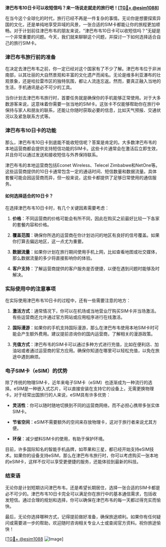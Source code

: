 **津巴布韦10日卡可以收短信吗？来一场说走就走的旅行吧！[[TG💪+ @esim1088](https://t.me/s/esim1088)]**

在当今这个全球化的时代，旅行已经不再是一件复杂的事情。无论你是想要探索异国的文化，还是单纯地享受异域的风景，一张合适的SIM卡都能让你的旅程更加顺畅。对于计划前往津巴布韦的朋友来说，“津巴布韦10日卡可以收短信吗？”无疑是一个非常重要的问题。今天，我们就来聊聊这个问题，并探讨一下如何选择适合自己的旅行SIM卡。

### 津巴布韦旅行前的准备

在决定去津巴布韦之前，你一定已经对这个国家有了不少了解。津巴布韦位于非洲南部，以其壮丽的大自然景观和丰富的文化遗产而闻名。无论是维多利亚瀑布的壮观景象，还是哈拉雷市区的独特氛围，都让人流连忘返。然而，要真正融入当地的生活，手机通讯是必不可少的工具。

当你计划去津巴布韦旅行时，首要任务就是确保你的手机能够正常使用。对于大多数游客来说，这意味着你需要一张当地的SIM卡。这张卡不仅能够帮助你在旅行中保持与家人和朋友的联系，还能让你随时获取必要的信息，比如天气预报、交通状况以及紧急联系方式等。

### 津巴布韦10日卡的功能

那么，津巴布韦10日卡到底能不能收短信呢？答案是肯定的。大多数津巴布韦的本地运营商都会提供支持短信功能的SIM卡。这些卡片通常会在激活后立即生效，并且你可以通过发送和接收短信与外界保持联系。

津巴布韦的本地运营商包括Econet Wireless、Telecel Zimbabwe和NetOne等。这些运营商提供的10日卡通常包含一定的通话时间、短信数量和数据流量。具体套餐可能会因运营商而异，但一般来说，这些卡都提供了足够日常使用的通信服务。

#### 如何选择适合的10日卡？

在选择津巴布韦10日卡时，有几个关键因素需要考虑：

1. **价格**：不同运营商的价格可能会有所不同，因此在购买之前最好比较一下各家的套餐内容和价格。
   
2. **覆盖范围**：确保你所选的运营商在你计划访问的地区有良好的信号覆盖。如果你打算去偏远地区，这一点尤为重要。

3. **数据流量**：如果你计划在旅行期间使用手机上网，比如查看地图或社交媒体，那么数据流量的多少将直接影响你的体验。

4. **客户支持**：了解运营商提供的客户服务是否便捷，以便在遇到问题时能够及时解决。

### 实际使用中的注意事项

在实际使用津巴布韦10日卡的过程中，还有一些需要注意的地方：

1. **激活方式**：通常情况下，你可以在机场或当地营业厅购买SIM卡并当场激活。有些运营商还允许通过官方网站或应用程序进行在线激活。

2. **国际漫游**：如果你的手机支持国际漫游，那么在津巴布韦使用本地SIM卡时可能会产生额外费用。建议提前咨询你的国内运营商，了解相关的漫游政策。

3. **充值方式**：津巴布韦的SIM卡可以通过多种方式进行充值，比如在便利店、加油站或者通过运营商的官方应用。确保你知道在哪里可以轻松充值，以免在旅途中遇到麻烦。

### 电子SIM卡（eSIM）的优势

除了传统的物理SIM卡，近年来电子SIM卡（eSIM）也逐渐成为一种流行的选择。eSIM是一种嵌入式芯片，可以直接安装在支持它的设备上，无需更换物理卡。对于经常出国旅行的人来说，eSIM具有许多优势：

- **灵活性**：你可以随时随地切换到不同的运营商网络，而不必担心携带多张实体SIM卡。
  
- **节省空间**：eSIM不需要额外的空间来存放物理卡，这对于旅行者来说尤其方便。

- **环保**：减少塑料SIM卡的使用，有助于保护环境。

目前，许多国际知名的智能手机品牌，如苹果和三星，都已经开始支持eSIM技术。如果你的设备支持eSIM，那么在津巴布韦旅行时，你可以考虑购买一张本地的eSIM卡，这样不仅可以享受更便捷的服务，还能体验到最新的科技。

### 结束语

无论你是计划短期访问津巴布韦，还是希望长期居住，选择一张合适的SIM卡都是必不可少的。津巴布韦10日卡完全可以满足你在旅行中的基本通信需求，包括收发短信。通过合理的规划和选择，你可以确保在津巴布韦的每一天都过得充实而愉快。

最后，无论你选择哪种方式，记得提前做好准备，确保旅途顺利。如果你有任何疑问或需要进一步的帮助，欢迎随时咨询相关专业人士或查阅官方资料。祝你旅途愉快！

[[TG💪+ @esim1088](https://t.me/s/esim1088) ![Image](https://i.postimg.cc/4NQfJmqS/Snipaste-2025-05-13-00-14-12.png)]